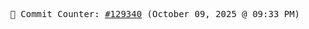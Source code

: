 <p align="center">
    <samp>
        📮 Commit Counter: <a href="https://github.com/Javascript-void0/Javascript-void0/commits/main">#129340</a> (October 09, 2025 @ 09:33 PM)
    </samp>
</p>
